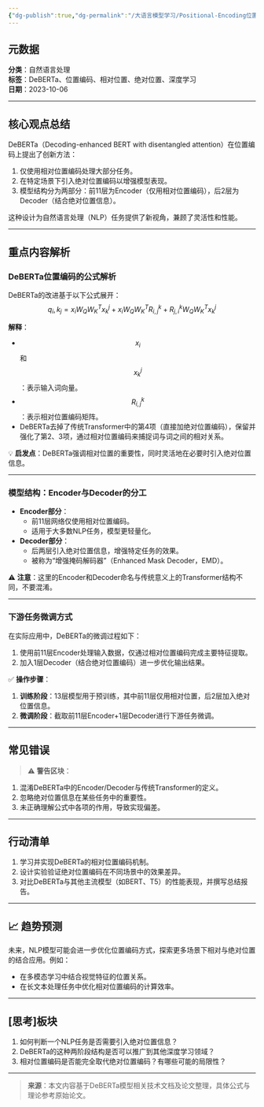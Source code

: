 ```yaml
---
{"dg-publish":true,"dg-permalink":"/大语言模型学习/Positional-Encoding位置编码/相对位置编码/DeBERTa的相对位置编码与绝对位置编码解析","dg-home":false,"dg-description":"在此输入笔记的描述","dg-hide":false,"dg-hide-title":false,"dg-show-backlinks":true,"dg-show-local-graph":true,"dg-show-inline-title":true,"dg-pinned":false,"dg-passphrase":"在此输入访问密码","dg-enable-mathjax":false,"dg-enable-mermaid":false,"dg-enable-uml":false,"dg-note-icon":0,"dg-enable-dataview":false,"tags":["NLP"],"permalink":"/大语言模型学习/Positional-Encoding位置编码/相对位置编码/DeBERTa的相对位置编码与绝对位置编码解析/","dgShowBacklinks":true,"dgShowLocalGraph":true,"dgShowInlineTitle":true,"dgPassFrontmatter":true}
---
```




## 元数据
**分类**：自然语言处理  
**标签**：DeBERTa、位置编码、相对位置、绝对位置、深度学习  
**日期**：2023-10-06  

---



## 核心观点总结
DeBERTa（Decoding-enhanced BERT with disentangled attention）在位置编码上提出了创新方法：  
1. 仅使用相对位置编码处理大部分任务。  
2. 在特定场景下引入绝对位置编码以增强模型表现。  
3. 模型结构分为两部分：前11层为Encoder（仅用相对位置编码），后2层为Decoder（结合绝对位置信息）。

这种设计为自然语言处理（NLP）任务提供了新视角，兼顾了灵活性和性能。

---



## 重点内容解析

### **DeBERTa位置编码的公式解析**
DeBERTa的改进基于以下公式展开：
$$
q_i, k_j = x_i W_Q W_K^T x_k^j + x_i W_Q W_K^T R_{i,j}^k + R_{j,i}^k W_Q W_K^T x_k^j
$$

**解释**：
- $$x_i$$ 和 $$x_k^j$$：表示输入词向量。
- $$R_{i,j}^k$$：表示相对位置编码矩阵。
- DeBERTa去掉了传统Transformer中的第4项（直接加绝对位置编码），保留并强化了第2、3项，通过相对位置编码来捕捉词与词之间的相对关系。

💡 **启发点**：DeBERTa强调相对位置的重要性，同时灵活地在必要时引入绝对位置信息。

---


### **模型结构：Encoder与Decoder的分工**
- **Encoder部分**：
  - 前11层网络仅使用相对位置编码。
  - 适用于大多数NLP任务，模型更轻量化。
- **Decoder部分**：
  - 后两层引入绝对位置信息，增强特定任务的效果。
  - 被称为“增强掩码解码器”（Enhanced Mask Decoder，EMD）。

⚠ **注意**：这里的Encoder和Decoder命名与传统意义上的Transformer结构不同，不要混淆。

---


### **下游任务微调方式**
在实际应用中，DeBERTa的微调过程如下：
1. 使用前11层Encoder处理输入数据，仅通过相对位置编码完成主要特征提取。
2. 加入1层Decoder（结合绝对位置编码）进一步优化输出结果。

✅ **操作步骤**：
1. **训练阶段**：13层模型用于预训练，其中前11层仅用相对位置，后2层加入绝对位置信息。
2. **微调阶段**：截取前11层Encoder+1层Decoder进行下游任务微调。

---



## 常见错误
> ⚠ **警告区块**：  
1. 混淆DeBERTa中的Encoder/Decoder与传统Transformer的定义。  
2. 忽略绝对位置信息在某些任务中的重要性。  
3. 未正确理解公式中各项的作用，导致实现偏差。

---



## 行动清单
1. 学习并实现DeBERTa的相对位置编码机制。  
2. 设计实验验证绝对位置编码在不同场景中的效果差异。  
3. 对比DeBERTa与其他主流模型（如BERT、T5）的性能表现，并撰写总结报告。  

---



## 📈 趋势预测
未来，NLP模型可能会进一步优化位置编码方式，探索更多场景下相对与绝对位置的结合应用。例如：
- 在多模态学习中结合视觉特征的位置关系。  
- 在长文本处理任务中优化相对位置编码的计算效率。  

---



## [思考]板块
1. 如何判断一个NLP任务是否需要引入绝对位置信息？  
2. DeBERTa的这种两阶段结构是否可以推广到其他深度学习领域？  
3. 相对位置编码是否能完全取代绝对位置编码？有哪些可能的局限性？  

---

> **来源**：本文内容基于DeBERTa模型相关技术文档及论文整理，具体公式与理论参考原始论文。
